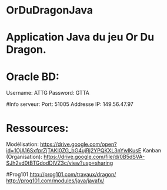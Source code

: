 # OrDuDragonJava
# Application Java du jeu Or Du Dragon.

# Oracle BD: 
Username: ATTG
Password: GTTA

#Info serveur:
Port: 51005
Addresse IP: 149.56.47.97

# Ressources:
Modélisation: https://drive.google.com/open?id=1OjA16SxfprZjTAKI0ZG_bG4ujRj2YPQKXL3nYwlKusE
Kanban (Organisation): https://drive.google.com/file/d/0B5dSVA-SJh2vd0tBTGdodDlVZ3c/view?usp=sharing

#Prog101
http://prog101.com/travaux/dragon/
http://prog101.com/modules/java/javafx/
